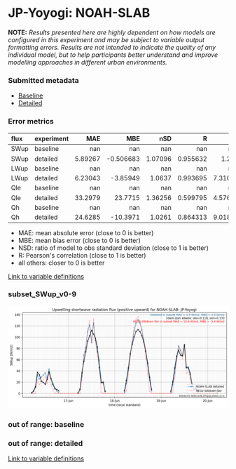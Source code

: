 # JP-Yoyogi: NOAH-SLAB

**NOTE:** *Results presented here are highly dependent on how models are configured in this experiment and may be subject to variable output formatting errors. Results are not intended to indicate the quality of any individual model, but to help participants better understand and improve modelling approaches in different urban environments.*

### Submitted metadata

- [Baseline](NOAH-SLAB_JP-Yoyogi_baseline_attrs.md)
- [Detailed](NOAH-SLAB_JP-Yoyogi_detailed_attrs.md)

### Error metrics

| flux   | experiment   |       MAE |        MBE |       nSD |          R |       5th |      95th |      RMSE |      cRMSE |       AMBE |       1-nSD |          1-R |   nSkewness |   nKurtosis |     Overlap |
|:-------|:-------------|----------:|-----------:|----------:|-----------:|----------:|----------:|----------:|-----------:|-----------:|------------:|-------------:|------------:|------------:|------------:|
| SWup   | baseline     | nan       | nan        | nan       | nan        | nan       | nan       | nan       | nan        | nan        | nan         | nan          |  nan        |  nan        | nan         |
| SWup   | detailed     |   5.89267 |  -0.506683 |   1.07096 |   0.955632 |   1.273   |   6.90852 |  10.5511  |   0.316334 |   0.506683 |   0.0709595 |   0.0443676  |    0.594545 |    2.76057  |   0.0964348 |
| LWup   | baseline     | nan       | nan        | nan       | nan        | nan       | nan       | nan       | nan        | nan        | nan         | nan          |  nan        |  nan        | nan         |
| LWup   | detailed     |   6.23043 |  -3.85949  |   1.0637  |   0.993695 |   7.31097 |   2.99042 |   7.72791 |   0.132176 |   3.85949  |   0.0636956 |   0.00630499 |    0.37182  |    0.263265 |   0.0580482 |
| Qle    | baseline     | nan       | nan        | nan       | nan        | nan       | nan       | nan       | nan        | nan        | nan         | nan          |  nan        |  nan        | nan         |
| Qle    | detailed     |  33.2979  |  23.7715   |   1.36256 |   0.599795 |   4.57602 |  56.1194  |  48.4084  |   1.10546  |  23.7715   |   0.362555  |   0.400205   |    0.244838 |    0.523573 |   0.263964  |
| Qh     | baseline     | nan       | nan        | nan       | nan        | nan       | nan       | nan       | nan        | nan        | nan         | nan          |  nan        |  nan        | nan         |
| Qh     | detailed     |  24.6285  | -10.3971   |   1.0261  |   0.864313 |   9.01874 |   2.27805 |  36.4105  |   0.528336 |  10.3971   |   0.0260997 |   0.135687   |    0.167479 |    0.475537 |   0.167339  |

 - MAE: mean absolute error (close to 0 is better)
 - MBE: mean bias error (close to 0 is better)
 - NSD: ratio of model to obs standard deviation (close to 1 is better)
 - R: Pearson's correlation (close to 1 is better)
 - all others: closer to 0 is better

[Link to variable definitions](../modelattrs/variable_definitions.md)

### <a name="subset_swup_v0-9"></a>subset_SWup_v0-9
[![NOAH-SLAB_JP-Yoyogi_subset_SWup_v0-9.png](NOAH-SLAB_JP-Yoyogi_subset_SWup_v0-9.png)](NOAH-SLAB_JP-Yoyogi_subset_SWup_v0-9.png)

### out of range: baseline


### out of range: detailed



[Link to variable definitions](../modelattrs/variable_definitions.md)

